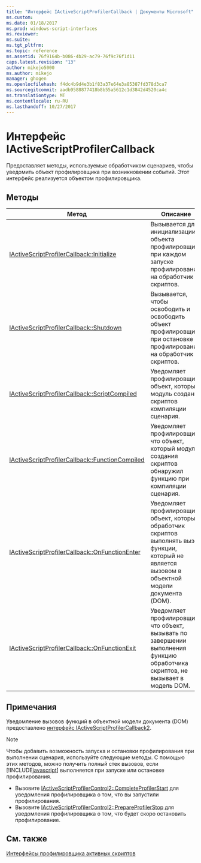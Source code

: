 ```yaml
---
title: "Интерфейс IActiveScriptProfilerCallback | Документы Microsoft"
ms.custom: 
ms.date: 01/18/2017
ms.prod: windows-script-interfaces
ms.reviewer: 
ms.suite: 
ms.tgt_pltfrm: 
ms.topic: reference
ms.assetid: 76f9164b-b086-4b29-ac79-76f9c76f1d11
caps.latest.revision: "13"
author: mikejo5000
ms.author: mikejo
manager: ghogen
ms.openlocfilehash: f4dc4b9d4e3b1f83a37e64e3a85387fd378d3ca7
ms.sourcegitcommit: aadb9588877418b8b55a5612c1d3842d4520ca4c
ms.translationtype: MT
ms.contentlocale: ru-RU
ms.lasthandoff: 10/27/2017
---
```

# <a name="iactivescriptprofilercallback-interface"></a>Интерфейс IActiveScriptProfilerCallback
Предоставляет методы, используемые обработчиком сценариев, чтобы уведомить объект профилировщика при возникновении событий. Этот интерфейс реализуется объектом профилировщика.  
  
## <a name="methods"></a>Методы  
  
|Метод|Описание|  
|------------|-----------------|  
|[IActiveScriptProfilerCallback::Initialize](../../winscript/reference/iactivescriptprofilercallback-initialize.md)|Вызывается для инициализации объекта профилировщика при каждом запуске профилирования на обработчик скриптов.|  
|[IActiveScriptProfilerCallback::Shutdown](../../winscript/reference/iactivescriptprofilercallback-shutdown.md)|Вызывается, чтобы освободить и освободить объект профилировщика при остановке профилирования на обработчик скриптов.|  
|[IActiveScriptProfilerCallback::ScriptCompiled](../../winscript/reference/iactivescriptprofilercallback-scriptcompiled.md)|Уведомляет профилировщик, объект, который модуль создания скриптов компиляции сценария.|  
|[IActiveScriptProfilerCallback::FunctionCompiled](../../winscript/reference/iactivescriptprofilercallback-functioncompiled.md)|Уведомляет профилировщик, что объект, который модуль создания скриптов обнаружил функцию при компиляции сценария.|  
|[IActiveScriptProfilerCallback::OnFunctionEnter](../../winscript/reference/iactivescriptprofilercallback-onfunctionenter.md)|Уведомляет профилировщик объект, который обработчик скриптов выполнять вызов функции, который не является вызовом в объектной модели документа (DOM).|  
|[IActiveScriptProfilerCallback::OnFunctionExit](../../winscript/reference/iactivescriptprofilercallback-onfunctionexit.md)|Уведомляет профилировщик, что объект, вызывать по завершении выполнения функцию обработчика скриптов, не вызывает в модель DOM.|  
  
## <a name="remarks"></a>Примечания  
 Уведомление вызовов функций в объектной модели документа (DOM) предоставлено [интерфейс IActiveScriptProfilerCallback2](../../winscript/reference/iactivescriptprofilercallback2-interface.md).  
  
> [!NOTE]
>  Чтобы добавить возможность запуска и остановки профилирования при выполнении сценария, используйте следующие методы. С помощью этих методов, можно получить полный стек вызовов, если [!INCLUDE[javascript](../../javascript/includes/javascript-md.md)] выполняется при запуске или остановке профилирования.  
>   
>  -   Вызовите [IActiveScriptProfilerControl2::CompleteProfilerStart](../../winscript/reference/iactivescriptprofilercontrol2-completeprofilerstart.md) для уведомления профилировщика о том, что вы запустили профилирования.  
> -   Вызовите [IActiveScriptProfilerControl2::PrepareProfilerStop](../../winscript/reference/iactivescriptprofilercontrol2-prepareprofilerstop.md) для уведомления профилировщика о том, что будет скоро остановить профилирование.  
  
## <a name="see-also"></a>См. также  
 [Интерфейсы профилировщика активных скриптов](../../winscript/reference/active-script-profiler-interfaces.md)